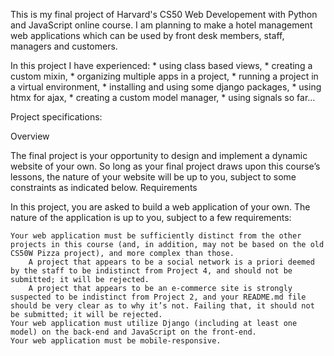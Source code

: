 This is my final project of Harvard's CS50 Web Developement with Python and JavaScript online course. I am planning to make a hotel management web applications which can be used by front desk members, staff, managers and customers. 

In this project I have experienced:
    * using class based views,
    * creating a custom mixin,
    * organizing multiple apps in a project,
    * running a project in a virtual environment,
    * installing and using some django packages,
    * using htmx for ajax,
    * creating a custom model manager,
    * using signals
    so far...

Project specifications:

Overview

The final project is your opportunity to design and implement a dynamic website of your own. So long as your final project draws upon this course’s lessons, the nature of your website will be up to you, subject to some constraints as indicated below.
Requirements

In this project, you are asked to build a web application of your own. The nature of the application is up to you, subject to a few requirements:

    Your web application must be sufficiently distinct from the other projects in this course (and, in addition, may not be based on the old CS50W Pizza project), and more complex than those.
        A project that appears to be a social network is a priori deemed by the staff to be indistinct from Project 4, and should not be submitted; it will be rejected.
        A project that appears to be an e-commerce site is strongly suspected to be indistinct from Project 2, and your README.md file should be very clear as to why it’s not. Failing that, it should not be submitted; it will be rejected.
    Your web application must utilize Django (including at least one model) on the back-end and JavaScript on the front-end.
    Your web application must be mobile-responsive.
